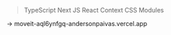 
> TypeScript
> Next JS
> React Context 
> CSS Modules


-> moveit-aql6ynfgq-andersonpaivas.vercel.app

